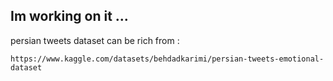 ## Im working on it ...
persian tweets dataset can be rich from :
```
https://www.kaggle.com/datasets/behdadkarimi/persian-tweets-emotional-dataset
```
